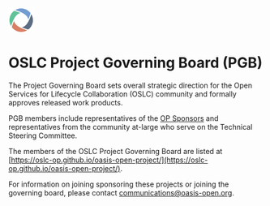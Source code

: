 <img src="graphics/oslc-logo.png" width="50">

# OSLC Project Governing Board (PGB)

The Project Governing Board sets overall strategic direction for the Open Services for Lifecycle Collaboration (OSLC) community and formally approves released work products.

PGB members include representatives of the [OP Sponsors](https://open-services.net/about/#sponsors-anchor) and representatives from the community at-large who serve on the Technical Steering Committee.

The members of the OSLC Project Governing Board are listed at [https://oslc-op.github.io/oasis-open-project/](https://oslc-op.github.io/oasis-open-project/).

For information on joining sponsoring these projects or joining the governing board, please contact communications@oasis-open.org.
